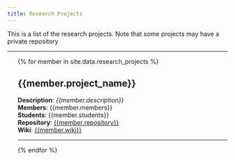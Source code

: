 ```yaml
---
title: Research Projects
---
```


This is a list of the research projects. Note that some projects may have a private repository
<hr>
<ul >
    {% for member in site.data.research_projects %}
    <h2>{{member.project_name}}</h2>
        <strong>Description</strong>: <i>{{member.description}}</i> <br>
        <strong>Members</strong>: {{member.members}} <br>
        <strong>Students</strong>: {{member.students}} <br>
        <strong>Repository</strong>: <a href="{{member.repository}}">{{member.repository}}</a> <br>
        <strong>Wiki</strong>: <a href="{{member.wiki}}">{{member.wiki}}</a>
    <hr>
    {% endfor %}
</ul>
